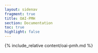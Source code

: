 ```yaml
---
layout: sidenav
fragment: true
title: OAI-PMH
section: Documentation
toc: true
highlight: false
---
```


{% include_relative content/oai-pmh.md %}
